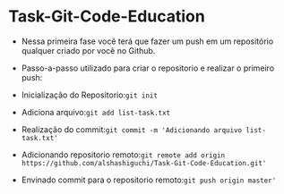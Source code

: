 # Task-Git-Code-Education

+ Nessa primeira fase você terá que fazer um push em um repositório qualquer criado por você no Github.

+ Passo-a-passo utilizado para criar o repositorio e realizar o primeiro push:

 - Inicialização do Repositorio:```git init```
 
 - Adiciona arquivo:```git add list-task.txt```
 
 - Realização do commit:```git commit -m 'Adicionando arquivo list-task.txt'```
 
 - Adicionando repositorio remoto:```git remote add origin https://github.com/alshashiguchi/Task-Git-Code-Education.git'```
 
 - Envinado commit para o repositorio remoto:```git push origin master'```
